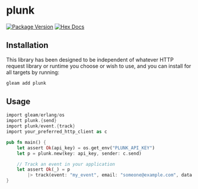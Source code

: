 # plunk

[![Package Version](https://img.shields.io/hexpm/v/plunk)](https://hex.pm/packages/plunk)
[![Hex Docs](https://img.shields.io/badge/hex-docs-ffaff3)](https://hexdocs.pm/plunk/)

## Installation

This library has been designed to be independent of whatever HTTP request library or runtime you choose or wish to use, and you can install for all targets by running:

```sh
gleam add plunk
```

## Usage

```rust
import gleam/erlang/os
import plunk.{send}
import plunk/event.{track}
import your_preferred_http_client as c

pub fn main() {
    let assert Ok(api_key) = os.get_env("PLUNK_API_KEY")
    let p = plunk.new(key: api_key, sender: c.send)

    // Track an event in your application
    let assert Ok(_) = p
        |> track(event: "my_event", email: "someone@example.com", data: [])
}
```
